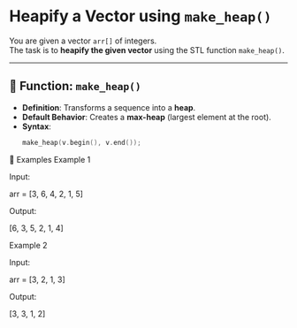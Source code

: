 # Heapify a Vector using `make_heap()`

You are given a vector `arr[]` of integers.  
The task is to **heapify the given vector** using the STL function `make_heap()`.

---

## 🔹 Function: `make_heap()`

- **Definition**: Transforms a sequence into a **heap**.  
- **Default Behavior**: Creates a **max-heap** (largest element at the root).  
- **Syntax**:
  ```cpp
  make_heap(v.begin(), v.end());

🔹 Examples
Example 1

Input:

arr = [3, 6, 4, 2, 1, 5]

Output:

[6, 3, 5, 2, 1, 4]

Example 2

Input:

arr = [3, 2, 1, 3]

Output:

[3, 3, 1, 2]
